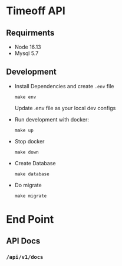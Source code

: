 # Timeoff API
## Requirments
- Node 16.13
- Mysql 5.7
## Development
- Install Dependencies and create `.env` file
    ```
    make env
    ```
    Update .env file as your local dev configs
- Run development with docker:
    ```
    make up
    ```
- Stop docker
    ```
    make down
    ```

- Create Database
    ```
    make database
    ```
- Do migrate
    ```
    make migrate
    ```

# End Point

## API Docs
### `/api/v1/docs` 


